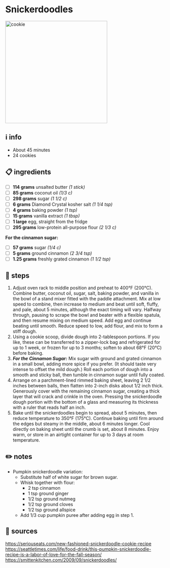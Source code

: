 # Snickerdoodles  
<img src="https://1.bp.blogspot.com/-lmhdDz-1SYc/XUBo-SiwmtI/AAAAAAAAtBE/8MwmrFEc-xg7S-xU6ZrI23v1Npw5XGJ2wCLcBGAs/s0/Snickerdoodles-Stack-Image%2B1.JPG" alt="cookie" width="320"/>  

## ℹ️ info  
* About 45 minutes  
* 24 cookies  

## 📋 ingredients  
- [ ] **114	grams**	unsalted butter *(1 stick)*
- [ ] **85	grams**	coconut oil *(1/3 c)*
- [ ] **298	grams**	sugar *(1 1/2 c)*
- [ ] **6	grams**	Diamond Crystal kosher salt *(1 1/4 tsp)*
- [ ] **4	grams**	baking powder *(1 tsp)*
- [ ] **15	grams**	vanilla extract *(1 tbsp)*
- [ ] **1	large**	egg, straight from the fridge
- [ ] **295	grams**	low-protein all-purpose flour *(2 1/3 c)*

**For the cinnamon sugar:**  

- [ ] **57	grams**	sugar *(1/4 c)*
- [ ] **5	grams**	ground cinnamon *(2 3/4 tsp)*
- [ ] **1.25	grams**	freshly grated cinnamon *(1 1/2 tsp)*

## 🔪 steps  
1. Adjust oven rack to middle position and preheat to 400°F (200°C). Combine butter, coconut oil, sugar, salt, baking powder, and vanilla in the bowl of a stand mixer fitted with the paddle attachment. Mix at low speed to combine, then increase to medium and beat until soft, fluffy, and pale, about 5 minutes, although the exact timing will vary. Halfway through, pausing to scrape the bowl and beater with a flexible spatula, and then resume mixing on medium speed. Add egg and continue beating until smooth. Reduce speed to low, add flour, and mix to form a stiff dough.
2. Using a cookie scoop, divide dough into 2-tablespoon portions. If you like, these can be transferred to a zipper-lock bag and refrigerated for up to 1 week, or frozen for up to 3 months; soften to about 68°F (20°C) before baking.
3. ***For the Cinnamon Sugar:*** Mix sugar with ground and grated cinnamon in a small bowl, adding more spice if you prefer. (It should taste very intense to offset the mild dough.) Roll each portion of dough into a smooth and sticky ball, then tumble in cinnamon sugar until fully coated.
4. Arrange on a parchment-lined rimmed baking sheet, leaving 2 1/2 inches between balls, then flatten into 2-inch disks about 1/2 inch thick. Generously cover with the remaining cinnamon sugar, creating a thick layer that will crack and crinkle in the oven.
Pressing the snickerdoodle dough portion with the bottom of a glass and measuring its thickness with a ruler that reads half an inch.
5. Bake until the snickerdoodles begin to spread, about 5 minutes, then reduce temperature to 350°F (175°C). Continue baking until firm around the edges but steamy in the middle, about 6 minutes longer. Cool directly on baking sheet until the crumb is set, about 8 minutes. Enjoy warm, or store in an airtight container for up to 3 days at room temperature. 

## ✏️ notes  
* Pumpkin snickerdoodle variation:
	* Substitute half of white sugar for brown sugar.
	* Whisk together with flour:
		* 2 tsp cinnamon
		* 1 tsp ground ginger
		* 1/2 tsp ground nutmeg
		* 1/2 tsp ground cloves
		* 1/2 tsp ground allspice
	* Add 1/3 cup pumpkin puree after adding egg in step 1.

## 🔗 sources  
https://seriouseats.com/new-fashioned-snickerdoodle-cookie-recipe  
https://seattletimes.com/life/food-drink/this-pumpkin-snickerdoodle-recipe-is-a-labor-of-love-for-the-fall-season/  
https://smittenkitchen.com/2009/09/snickerdoodles/  
